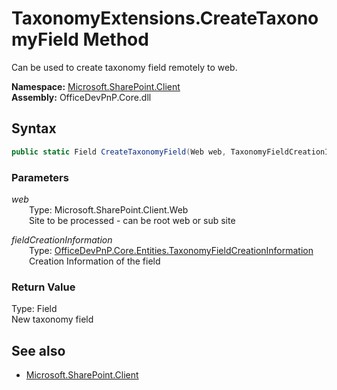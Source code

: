 # TaxonomyExtensions.CreateTaxonomyField Method  
Can be used to create taxonomy field remotely to web.  

**Namespace:** [Microsoft.SharePoint.Client](Microsoft.SharePoint.Client.md)  
**Assembly:** OfficeDevPnP.Core.dll  
## Syntax
```C#
public static Field CreateTaxonomyField(Web web, TaxonomyFieldCreationInformation fieldCreationInformation)
```
### Parameters
*web*  
&emsp;&emsp;Type: Microsoft.SharePoint.Client.Web  
&emsp;&emsp;Site to be processed - can be root web or sub site  

*fieldCreationInformation*  
&emsp;&emsp;Type: [OfficeDevPnP.Core.Entities.TaxonomyFieldCreationInformation](OfficeDevPnP.Core.Entities.TaxonomyFieldCreationInformation.md)  
&emsp;&emsp;Creation Information of the field  

### Return Value
Type: Field  
New taxonomy field

## See also
- [Microsoft.SharePoint.Client](Microsoft.SharePoint.Client.md)
